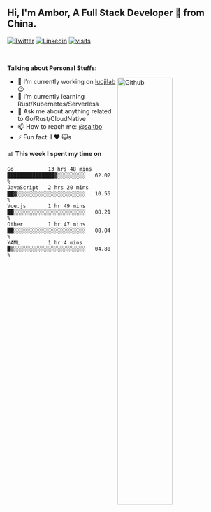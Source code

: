 ## Hi, I'm Ambor, A Full Stack Developer 🚀 from China.

[![Twitter](https://img.shields.io/badge/-saltbo-1ca0f1?style=flat&logo=twitter&logoColor=white)](https://twitter.com/rdsaltbo)
[![Linkedin](https://img.shields.io/badge/-saltbo-blue?style=flat&logo=Linkedin&logoColor=white)](https://www.linkedin.com/in/saltbo/)
[![visits](https://visitor.vercel.app/page/saltbo?color=light-green)](https://github.com/saltbo/)

&nbsp;  

**Talking about Personal Stuffs:**
<!-- Any image aligned to the right. Beware the width  -->
<img width="50%" align="right" alt="Github" src="https://raw.githubusercontent.com/saltbo/saltbo/master/images/git-header.svg" />

- 🔭 I’m currently working on [luojilab](https://github.com/luojilab) :wink:
- 🌱 I’m currently learning Rust/Kubernetes/Serverless
- 💬 Ask me about anything related to Go/Rust/CloudNative
- 📫 How to reach me: [@saltbo](https://twitter.com/rdsaltbo)
- ⚡ Fun fact: I :heart: :cat:s


📊 **This week I spent my time on**
<!--START_SECTION:waka-->
```text
Go           13 hrs 48 mins  ███████████████▓░░░░░░░░░   62.02 % 
JavaScript   2 hrs 20 mins   ██▓░░░░░░░░░░░░░░░░░░░░░░   10.55 % 
Vue.js       1 hr 49 mins    ██░░░░░░░░░░░░░░░░░░░░░░░   08.21 % 
Other        1 hr 47 mins    ██░░░░░░░░░░░░░░░░░░░░░░░   08.04 % 
YAML         1 hr 4 mins     █▒░░░░░░░░░░░░░░░░░░░░░░░   04.80 % 
```
<!--END_SECTION:waka-->
